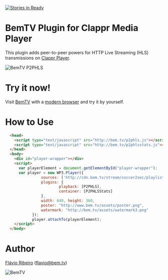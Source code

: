 [![Stories in Ready](https://badge.waffle.io/bemtv/clappr-p2phls-plugin.png?label=ready&title=Ready)](https://waffle.io/bemtv/clappr-p2phls-plugin)
# BemTV Plugin for Clappr Media Player

This plugin adds peer-to-peer powers for HTTP Live Streaming (HLS) transmissions on [Clappr Player](http://clappr.io).

![BemTV P2PHLS](http://bem.tv/static/bemtv_live_preview.png)

# Try it now!

Visit [BemTV](http://bem.tv) with a [modern browser](http://caniuse.com/#search=webrtc) and try it by yourself. 

# How to Use

```html
  <head>
    <script type="text/javascript" src="http://bem.tv/p2phls.js"></script>
    <script type="text/javascript" src="http://bem.tv/p2phlsstats.js"></script>
  </head>
  <body>
    <div id="player-wrapper"></div>
    <script>
      var playerElement = document.getElementById("player-wrapper");
      var player = new WP3.Player({
				sources: ['http://cdn.bem.tv/stream/soccer2sec/playlist.m3u8'],
				plugins: {
						playback: [P2PHLS],
						container: [P2PHLSStats]
				},
				width: 640, height: 360,
				poster: "http://www.bem.tv/assets/poster.png",
				watermark: "http://bem.tv/assets/watermark3.png"
			});      
			player.attachTo(playerElement);
    </script>
  </body>
```

# Author

[Flávio Ribeiro](https://www.linkedin.com/in/flavioribeiro) (flavio@bem.tv)

![BemTV](http://bem.tv/static/bemtv_small_logo.png)
